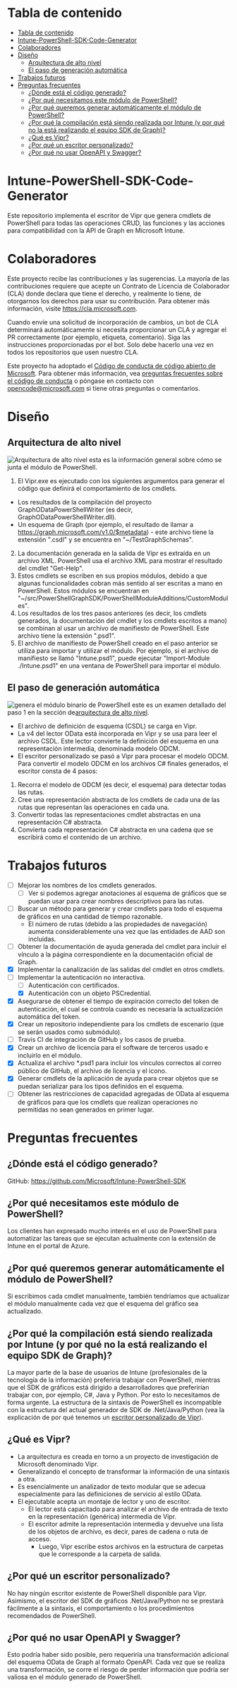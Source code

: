 # Tabla de contenido
- [Tabla de contenido](#table-of-contents)
- [Intune-PowerShell-SDK-Code-Generator](#intune-powershell-sdk-code-generator)
- [Colaboradores](#contributing)
- [Diseño](#design)
    - [Arquitectura de alto nivel](#high-level-architecture)
    - [El paso de generación automática](#the-auto-generation-step)
- [Trabajos futuros](#future-work)
- [Preguntas frecuentes](#faq)
    - [¿Dónde está el código generado?](#where-is-the-generated-code)
    - [¿Por qué necesitamos este módulo de PowerShell?](#why-do-we-need-this-powershell-module)
    - [¿Por qué queremos generar automáticamente el módulo de PowerShell?](#why-do-we-want-to-auto-generate-the-powershell-module)
    - [¿Por qué la compilación está siendo realizada por Intune (y por qué no la está realizando el equipo SDK de Graph)?](#why-is-intune-building-it-and-why-isnt-the-graph-sdk-team-building-it)
    - [¿Qué es Vipr?](#what-is-vipr)
    - [¿Por qué un escritor personalizado?](#why-a-custom-writer)
    - [¿Por qué no usar OpenAPI y Swagger?](#why-not-use-openapi-and-swagger)

# Intune-PowerShell-SDK-Code-Generator
Este repositorio implementa el escritor de Vipr que genera cmdlets de PowerShell para todas las operaciones CRUD, las funciones y las acciones para compatibilidad con la API de Graph en Microsoft Intune.

# Colaboradores
Este proyecto recibe las contribuciones y las sugerencias. La mayoría de las contribuciones requiere
que acepte un Contrato de Licencia de Colaborador (CLA) donde declara que tiene el derecho, y realmente lo tiene, de otorgarnos los derechos para usar su contribución.
Para obtener más información, visite https://cla.microsoft.com.

Cuando envíe una solicitud de incorporación de cambios, un bot de CLA determinará automáticamente si necesita proporcionar un CLA y agregar el PR correctamente (por ejemplo, etiqueta, comentario).
Siga las instrucciones proporcionadas por el bot.
Solo debe hacerlo una vez en todos los repositorios que usen nuestro CLA.

Este proyecto ha adoptado el [Código de conducta de código abierto de Microsoft](https://opensource.microsoft.com/codeofconduct/).
Para obtener más información, vea [preguntas frecuentes sobre el código de conducta](https://opensource.microsoft.com/codeofconduct/faq/)
o póngase en contacto con [opencode@microsoft.com](mailto:opencode@microsoft.com) si tiene otras preguntas o comentarios.

# Diseño
## Arquitectura de alto nivel
![Arquitectura de alto nivel](Design.jpg)
esta es la información general sobre cómo se junta el módulo de PowerShell.
1. El Vipr.exe es ejecutado con los siguientes argumentos para generar el código que definirá el comportamiento de los cmdlets.
- Los resultados de la compilación del proyecto GraphODataPowerShellWriter (es decir, GraphODataPowerShellWriter.dll).
- Un esquema de Graph (por ejemplo, el resultado de llamar a https://graph.microsoft.com/v1.0/$metadata) - este archivo tiene la extensión ".csdl" y se encuentra en "~/TestGraphSchemas".
2. La documentación generada en la salida de Vipr es extraída en un archivo XML. PowerShell usa el archivo XML para mostrar el resultado del cmdlet "Get-Help".
3. Estos cmdlets se escriben en sus propios módulos, debido a que algunas funcionalidades cobran más sentido al ser escritas a mano en PowerShell. Estos módulos se encuentran en "~/src/PowerShellGraphSDK/PowerShellModuleAdditions/CustomModules".
4. Los resultados de los tres pasos anteriores (es decir, los cmdlets generados, la documentación del cmdlet y los cmdlets escritos a mano) se combinan al usar un archivo de manifiesto de PowerShell. Este archivo tiene la extensión ".psd1".
5. El archivo de manifiesto de PowerShell creado en el paso anterior se utiliza para importar y utilizar el módulo. Por ejemplo, si el archivo de manifiesto se llamó "Intune.psd1", puede ejecutar "Import-Module ./Intune.psd1" en una ventana de PowerShell para importar el módulo.

## El paso de generación automática
![ genera el módulo binario de PowerShell](Generating_the_PowerShell_Binary_Module.jpg)
este es un examen detallado del paso 1 en la sección de[arquitectura de alto nivel](#high-level-architecture).
- El archivo de definición de esquema (CSDL) se carga en Vipr.
- La v4 del lector OData está incorporada en Vipr y se usa para leer el archivo CSDL. Este lector convierte la definición del esquema en una representación intermedia, denominada modelo ODCM.
- El escritor personalizado se pasó a Vipr para procesar el modelo ODCM. Para convertir el modelo ODCM en los archivos C# finales generados, el escritor consta de 4 pasos:
1. Recorra el modelo de ODCM (es decir, el esquema) para detectar todas las rutas.
2. Cree una representación abstracta de los cmdlets de cada una de las rutas que representan las operaciones en cada una.
3. Convertir todas las representaciones cmdlet abstractas en una representación C# abstracta.
4. Convierta cada representación C# abstracta en una cadena que se escribirá como el contenido de un archivo.

# Trabajos futuros
- [ ] Mejorar los nombres de los cmdlets generados.
    - [ ] Ver si podemos agregar anotaciones al esquema de gráficos que se puedan usar para crear nombres descriptivos para las rutas.
- [ ] Buscar un método para generar y crear cmdlets para todo el esquema de gráficos en una cantidad de tiempo razonable.
    - El número de rutas (debido a las propiedades de navegación) aumenta considerablemente una vez que las entidades de AAD son incluidas.
- [ ] Obtener la documentación de ayuda generada del cmdlet para incluir el vínculo a la página correspondiente en la documentación oficial de Graph.
- [x] Implementar la canalización de las salidas del cmdlet en otros cmdlets.
- [ ] Implementar la autenticación no interactiva.
    - [ ] Autenticación con certificados.
    - [x] Autenticación con un objeto PSCredential.
- [x] Asegurarse de obtener el tiempo de expiración correcto del token de autenticación, el cual se controla cuando es necesaria la actualización automática del token.
- [x] Crear un repositorio independiente para los cmdlets de escenario (que se serán usados como submódulo).
- [ ] Travis CI de integración de GitHub y los casos de prueba.
- [x] Crear un archivo de licencia para el software de terceros usado e incluirlo en el módulo.
- [x] Actualiza el archivo \*.psd1 para incluir los vínculos correctos al correo público de GitHub, el archivo de licencia y el icono.
- [x] Generar cmdlets de la aplicación de ayuda para crear objetos que se puedan serializar para los tipos definidos en el esquema.
- [ ] Obtener las restricciones de capacidad agregadas de OData al esquema de gráficos para que los cmdlets que realizan operaciones no permitidas no sean generados en primer lugar.

# Preguntas frecuentes
## ¿Dónde está el código generado?
GitHub: https://github.com/Microsoft/Intune-PowerShell-SDK

## ¿Por qué necesitamos este módulo de PowerShell?
Los clientes han expresado mucho interés en el uso de PowerShell para automatizar las tareas que se ejecutan actualmente con la extensión de Intune en el portal de Azure.

## ¿Por qué queremos generar automáticamente el módulo de PowerShell?
Si escribimos cada cmdlet manualmente, también tendríamos que actualizar el módulo manualmente cada vez que el esquema del gráfico sea actualizado.

## ¿Por qué la compilación está siendo realizada por Intune (y por qué no la está realizando el equipo SDK de Graph)?
La mayor parte de la base de usuarios de Intune (profesionales de la tecnología de la información) preferiría trabajar con PowerShell, mientras que el SDK de gráficos está dirigido a desarrolladores que preferirían trabajar con, por ejemplo, C#, Java y Python. Por esto lo necesitamos de forma urgente. La estructura de la sintaxis de PowerShell es incompatible con la estructura del actual generador de SDK de .Net/Java/Python (vea la explicación de por qué tenemos un [escritor personalizado de Vipr](#why-a-custom-writer)).

## ¿Qué es Vipr?
- La arquitectura es creada en torno a un proyecto de investigación de Microsoft denominado Vipr.
- Generalizando el concepto de transformar la información de una sintaxis a otra.
- Es esencialmente un analizador de texto modular que se adecua especialmente para las definiciones de servicio al estilo OData.
- El ejecutable acepta un montaje de lector y uno de escritor.
    - El lector está capacitado para analizar el archivo de entrada de texto en la representación (genérica) intermedia de Vipr.
    - El escritor admite la representación intermedia y devuelve una lista de los objetos de archivo, es decir, pares de cadena o ruta de acceso.
        - Luego, Vipr escribe estos archivos en la estructura de carpetas que le corresponde a la carpeta de salida.

## ¿Por qué un escritor personalizado?
No hay ningún escritor existente de PowerShell disponible para Vipr. Asimismo, el escritor del SDK de gráficos .Net/Java/Python no se prestará fácilmente a la sintaxis, el comportamiento o los procedimientos recomendados de PowerShell.

## ¿Por qué no usar OpenAPI y Swagger?
Esto podría haber sido posible, pero requeriría una transformación adicional del esquema OData de Graph al formato OpenAPI. Cada vez que se realiza una transformación, se corre el riesgo de perder información que podría ser valiosa en el módulo generado de PowerShell.